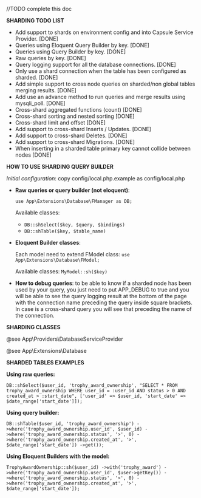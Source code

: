 

//TODO complete this doc

**SHARDING TODO LIST**

- Add support to shards on environment config and into Capsule Service Provider. [DONE]
- Queries using Eloquent Query Builder by key. [DONE]
- Queries using Query Builder by key. [DONE]
- Raw queries by key. [DONE]
- Query logging support for all the database connections. [DONE]
- Only use a shard connection when the table has been configured as sharded. [DONE]
- Add simple support to cross node queries on sharded/non global tables merging results. [DONE]
- Add use an advance method to run queries and merge results using mysqli_poll. [DONE]
- Cross-shard aggregated functions (count) [DONE]
- Cross-shard sorting and nested sorting [DONE]
- Cross-shard limit and offset [DONE]
- Add support to cross-shard Inserts / Updates. [DONE]
- Add support to cross-shard Deletes. [DONE]
- Add support to cross-shard Migrations. [DONE]
- When inserting in a sharded table primary key cannot collide between nodes [DONE]

**HOW TO USE SHARDING QUERY BUILDER**

_Initial configuration_: copy config/local.php.example as config/local.php

- **Raw queries or query builder (not eloquent)**: 

    `use App\Extensions\Database\FManager as DB;`
    
    Available classes:
   - `DB::shSelect($key, $query, $bindings)`
   - `DB::shTable($key, $table_name)`

- **Eloquent Builder classes**:
    
    Each model need to extend FModel class: `use App\Extensions\Database\FModel;`
    
    Available classes:
    `MyModel::sh($key)`

- **How to debug queries**:
    to be able to know if a sharded node has been used by your query, you just need
    to put APP_DEBUG to true and you will be able to see the query logging result
    at the bottom of the page with the connection name preceding the query inside square brackets.
    In case is a cross-shard query you will see that preceding the name of the connection.

**SHARDING CLASSES**

@see App\Providers\DatabaseServiceProvider

@see App\Extensions\Database

**SHARDED TABLES EXAMPLES**

**Using raw queries:**

`DB::shSelect($user_id, 'trophy_award_ownership', "SELECT * FROM trophy_award_ownership WHERE user_id = :user_id AND status > 0 AND created_at > :start_date", ['user_id' => $user_id, 'start_date' => $date_range['start_date']]);`

**Using query builder:**

`DB::shTable($user_id, 'trophy_award_ownership')
            ->where('trophy_award_ownership.user_id', $user_id)
            ->where('trophy_award_ownership.status', '>', 0)
            ->where('trophy_award_ownership.created_at', '>', $date_range['start_date'])
            ->get());`
            
**Using Eloquent Builders with the model:**

`TrophyAwardOwnership::sh($user_id)
            ->with('trophy_award')
            ->where('trophy_award_ownership.user_id', $user->getKey())
            ->where('trophy_award_ownership.status', '>', 0)
            ->where('trophy_award_ownership.created_at', '>', $date_range['start_date']);`